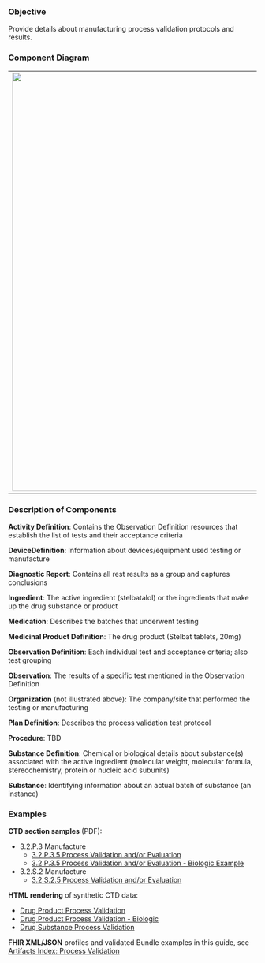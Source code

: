 ### Objective
Provide details about manufacturing process validation protocols and results.

### Component Diagram
<table>
<tr><td><img src="process_validation_FHIR_resources [2023-07-28 Rik].png" width="850"/></td></tr>
</table>

### Description of Components
**Activity Definition**: Contains the Observation Definition resources that establish the list of tests and their acceptance criteria

**DeviceDefinition**: Information about devices/equipment used testing or manufacture

**Diagnostic Report**: Contains all rest results as a group and captures conclusions

**Ingredient**: The active ingredient (stelbatalol) or the ingredients that make up the drug substance or product

**Medication**: Describes the batches that underwent testing

**Medicinal Product Definition**: The drug product (Stelbat tablets, 20mg)

**Observation Definition**: Each individual test and acceptance criteria; also test grouping

**Observation**: The results of a specific test mentioned in the Observation Definition

**Organization** (not illustrated above): The company/site that performed the testing or manufacturing

**Plan Definition**: Describes the process validation test protocol

**Procedure**:  TBD

**Substance Definition**: Chemical or biological details about substance(s) associated with the active ingredient (molecular weight, molecular formula, stereochemistry, protein or nucleic acid subunits)

**Substance**: Identifying information about an actual batch of substance (an instance)

### Examples
**CTD section samples** (PDF):
- 3.2.P.3 Manufacture
    - <a href="https://github.com/HL7/uv-dx-pq/raw/master/input/examples-pdf/3.2.P.3.5_Process_Validation.pdf ">3.2.P.3.5 Process Validation and/or Evaluation</a>
    - <a href="https://github.com/HL7/uv-dx-pq/raw/master/input/examples-pdf/3.2.P.3.5_Process_Validation_and-or_Evaluation_BIO.pdf ">3.2.P.3.5 Process Validation and/or Evaluation - Biologic Example</a>
- 3.2.S.2 Manufacture
    - <a href="https://github.com/HL7/uv-dx-pq/raw/master/input/examples-pdf/3.2.S.2.5_Process_Validation_and-or_Evaluation.pdf ">3.2.S.2.5 Process Validation and/or Evaluation</a>

**HTML rendering** of synthetic CTD data:
- <a href="process_valid_rend_p.html">Drug Product Process Validation</a>
- <a href="process_valid_rend_pb.html">Drug Product Process Validation - Biologic</a>
- <a href="process_valid_rend_s.html">Drug Substance Process Validation</a>

**FHIR XML/JSON** profiles and validated Bundle examples in this guide, see [Artifacts Index: Process Validation](artifacts.html#process-validation)